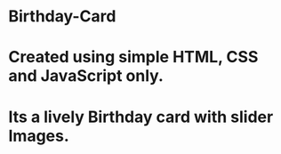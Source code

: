 # Birthday-Card
# Created using simple HTML, CSS and JavaScript only.
# Its a lively Birthday card with slider Images.
